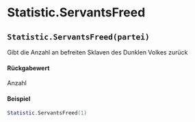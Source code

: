 # Statistic.ServantsFreed

## `Statistic.ServantsFreed(partei)`

Gibt die Anzahl an befreiten Sklaven des Dunklen Volkes zurück

#### Rückgabewert

Anzahl

#### Beispiel

```lua
Statistic.ServantsFreed(1)
```
